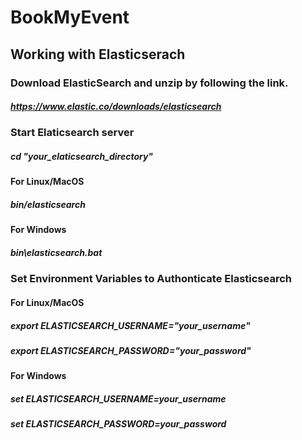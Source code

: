 # BookMyEvent

## Working with Elasticserach

### Download ElasticSearch and unzip by following the link.
##### https://www.elastic.co/downloads/elasticsearch

### Start Elaticsearch server
##### cd "your_elaticsearch_directory"

#### For Linux/MacOS
##### bin/elasticsearch 

#### For Windows
##### bin\elasticsearch.bat 

### Set Environment Variables to Authonticate Elasticsearch

#### For Linux/MacOS
##### export ELASTICSEARCH_USERNAME="your_username"
##### export ELASTICSEARCH_PASSWORD="your_password"

#### For Windows
##### set ELASTICSEARCH_USERNAME=your_username
##### set ELASTICSEARCH_PASSWORD=your_password
